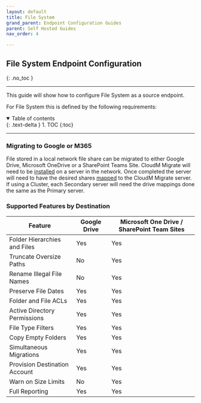 ```yaml
---
layout: default
title: File System
grand_parent: Endpoint Configuration Guides
parent: Self Hosted Guides
nav_order: 4

---
```


## File System Endpoint Configuration
{: .no_toc }

---

This guide will show how to configure File System as a source endpoint. 

For File System this is defined by the following requirements:

<a name="top"></a>
<details open markdown="block">
  <summary>
    Table of contents
  </summary>
  {: .text-delta }
1. TOC
{:toc}
</details>

---

### Migrating to Google or M365

File stored in a local network file share can be migrated to either Google Drive, Microsoft OneDrive or a SharePoint Teams Site. CloudM Migrate will need to be <a href="https://cloudm-migrate.github.io/documentation/Endpoint-Configuration-Guides/SelfHostedGuides.html">installed</a> on a server in the network. Once completed the server will need to have the desired shares <a href="https://support.microsoft.com/en-us/windows/map-a-network-drive-in-windows-29ce55d1-34e3-a7e2-4801-131475f9557d"> mapped</a> to the CloudM Migrate server. If using a Cluster, each Secondary server will need the drive mappings done the same as the Primary server. 

### Supported Features by Destination

| Feature | Google Drive |	Microsoft One Drive / SharePoint Team Sites |
| --- | --- | --- |
| Folder Hierarchies and Files | Yes| Yes | 	  	 
| Truncate Oversize Paths | No | Yes |  	  	 
| Rename Illegal File Names | No | Yes | 	  	 
| Preserve File Dates | Yes | Yes | 
| Folder and File ACLs | Yes | Yes | 
| Active Directory Permissions | Yes | Yes | 
| File Type Filters | Yes | Yes |
| Copy Empty Folders 	| Yes | Yes |
| Simultaneous Migrations | Yes | Yes | 
| Provision Destination Account | Yes | Yes|
| Warn on Size Limits | No | Yes | 
| Full Reporting | Yes | Yes | 
